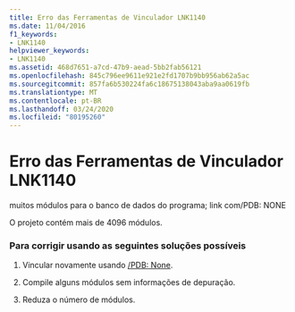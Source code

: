 ```yaml
---
title: Erro das Ferramentas de Vinculador LNK1140
ms.date: 11/04/2016
f1_keywords:
- LNK1140
helpviewer_keywords:
- LNK1140
ms.assetid: 468d7651-a7cd-47b9-aead-5bb2fab56121
ms.openlocfilehash: 845c796ee9611e921e2fd1707b9bb956ab62a5ac
ms.sourcegitcommit: 857fa6b530224fa6c18675138043aba9aa0619fb
ms.translationtype: MT
ms.contentlocale: pt-BR
ms.lasthandoff: 03/24/2020
ms.locfileid: "80195260"
---
```

# <a name="linker-tools-error-lnk1140"></a>Erro das Ferramentas de Vinculador LNK1140

muitos módulos para o banco de dados do programa; link com/PDB: NONE

O projeto contém mais de 4096 módulos.

### <a name="to-fix-by-using-the-following-possible-solutions"></a>Para corrigir usando as seguintes soluções possíveis

1. Vincular novamente usando [/PDB: None](../../build/reference/pdb-use-program-database.md).

1. Compile alguns módulos sem informações de depuração.

1. Reduza o número de módulos.
